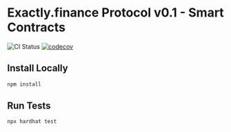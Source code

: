 # Exactly.finance Protocol v0.1 - Smart Contracts

![CI Status](https://github.com/exactly-finance/protocol/actions/workflows/main.yml/badge.svg)
[![codecov](https://codecov.io/gh/exactly-finance/protocol/branch/main/graph/badge.svg?token=qYngTpvXBT)](https://codecov.io/gh/exactly-finance/protocol)

## Install Locally

```bash
npm install
```

## Run Tests

```bash
npx hardhat test
```
